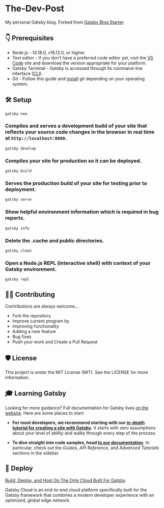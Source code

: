 # The-Dev-Post

My personal Gatsby blog. Forked from [Gatsby Blog Starter](https://github.com/gatsbyjs/gatsby-starter-blog).

## 👇 Prerequisites

- Node.js - 14.18.0, v16.12.0, or higher.
- Text editor - If you don’t have a preferred code editor yet, visit the [VS Code](https://code.visualstudio.com/) site and download the version appropriate for your platform.
- Gatsby Terminal - Gatsby is accessed through its command-line interface ([CLI](https://www.gatsbyjs.com/docs/tutorial/part-0/#gatsby-cli)).
- Git - Follow this guide and [install](https://www.gatsbyjs.com/docs/tutorial/part-0/#git) git depending on your operating system.

## 🛠️ Setup

```
gatsby new
```

### Compiles and serves a development build of your site that reflects your source code changes in the browser in real time at `http://localhost:8000`. 

```
gatsby develop
```

### Compiles your site for production so it can be deployed.

```
gatsby build
```

### Serves the production build of your site for testing prior to deployment.  

``` 
gatsby serve
```

### Show helpful environment information which is required in bug reports.

```
gatsby info
```

### Delete the .cache and public directories. 

```
gatsby clean
```

### Open a Node.js REPL (interactive shell) with context of your Gatsby environment.

```
gatsby repl
```

## 👨‍💻 Contributing

Contributions are always welcome...

- Fork the repository
- Improve current program by
- Improving functionality
- Adding a new feature
- Bug fixes
- Push your work and Create a Pull Request

## 🛡️ License

This project is under the MIT License (MIT). See the LICENSE for more information.

## 🎓 Learning Gatsby

Looking for more guidance? Full documentation for Gatsby lives [on the website](https://www.gatsbyjs.com/). Here are some places to start:

- **For most developers, we recommend starting with our [in-depth tutorial for creating a site with Gatsby](https://www.gatsbyjs.com/tutorial/).** It starts with zero assumptions about your level of ability and walks through every step of the process.

- **To dive straight into code samples, head [to our documentation](https://www.gatsbyjs.com/docs/).** In particular, check out the _Guides_, _API Reference_, and _Advanced Tutorials_ sections in the sidebar.

## 💫 Deploy

[Build, Deploy, and Host On The Only Cloud Built For Gatsby](https://www.gatsbyjs.com/products/cloud/)

Gatsby Cloud is an end-to-end cloud platform specifically built for the Gatsby framework that combines a modern developer experience with an optimized, global edge network.
